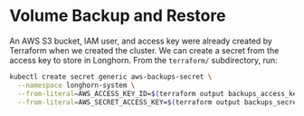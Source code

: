 # Volume Backup and Restore

An AWS S3 bucket, IAM user, and access key were already created by Terraform when we created the cluster. We can create a secret from the access key to store in Longhorn. From the `terraform/` subdirectory, run:

```sh
kubectl create secret generic aws-backups-secret \
  --namespace longhorn-system \
  --from-literal=AWS_ACCESS_KEY_ID=$(terraform output backups_access_key_id) \
  --from-literal=AWS_SECRET_ACCESS_KEY=$(terraform output backups_secret_access_key)
```
